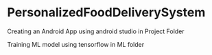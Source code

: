 # PersonalizedFoodDeliverySystem

Creating an Android App using android studio in Project Folder

Training ML model using tensorflow in ML folder
